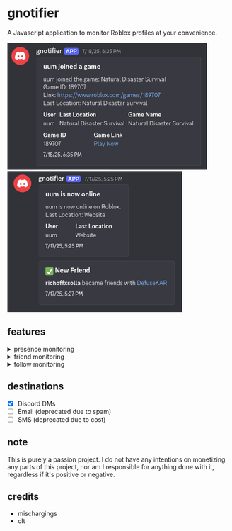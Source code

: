 # gnotifier
A Javascript application to monitor Roblox profiles at your convenience.

![Someone joining a game](demo/2.png)
![Someone joining a game](demo/3.png)

## features
<details>
  <summary>presence monitoring</summary>
  
  - [x] Detects when a user goes **online / offline**
  - [x] Detects when a user **joins a game** (includes name, place ID, and join link)
  - [x] Detects when a user **leaves a game**
  - [x] Detects when a user’s **last location updates**
  - [x] Detects when a user plays in a **private game (joins off)**
</details>
<details>
  <summary>friend monitoring</summary>
  
  - [x] Detects when a user **adds a new friend**
  - [x] Detects when a user **removes a friend**
</details>
<details>
  <summary>follow monitoring</summary>
  
  - [x] Detects when a user **follows someone**
  - [x] Detects when a user **unfollows someone**
  - [ ] Detects when a user **gets followed** (soon)
  - [ ] Detects when a user **gets unfollowed** (soon)
</details>

## destinations
- [x] Discord DMs
- [ ] Email (deprecated due to spam)
- [ ] SMS (deprecated due to cost)

## note
This is purely a passion project. I do not have any intentions on monetizing any parts of this project, nor am I responsible for anything done with it, regardless if it's positive or negative.

## credits
* mischargings
* clt
